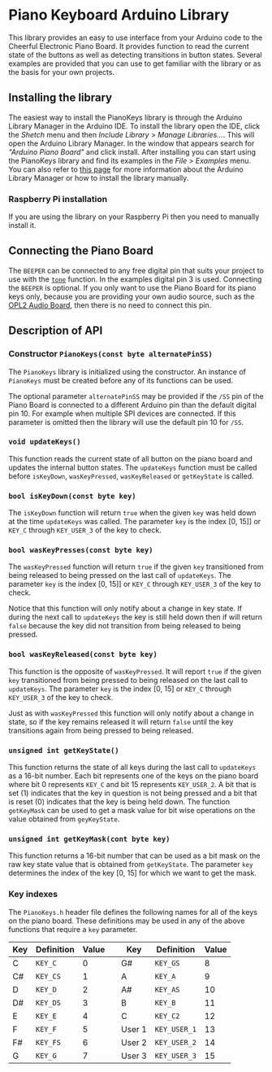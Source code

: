 # Piano Keyboard Arduino Library
This library provides an easy to use interface from your Arduino code to the Cheerful Electronic Piano Board. It provides function to read the current state of the buttons as well as detecting transitions in button states. Several examples are provided that you can use to get familiar with the library or as the basis for your own projects.

## Installing the library
The easiest way to install the PianoKeys library is through the Arduino Library Manager in the Arduino IDE. To install the library open the IDE, click the *Shetch* menu and then *Include Library* > *Manage Libraries...*. This will open the Arduino Library Manager. In the window that appears search for *"Arduino Piano Board"* and click install. After installing you can start using the PianoKeys library and find its examples in the *File* > *Examples* menu. You can also refer to [this page](https://www.arduino.cc/en/guide/libraries) for more information about the Arduino Library Manager or how to install the library manually.

### Raspberry Pi installation
If you are using the library on your Raspberry Pi then you need to manually install it.

## Connecting the Piano Board
The `BEEPER` can be connected to any free digital pin that suits your project to use with the [`tone`](https://www.arduino.cc/reference/en/language/functions/advanced-io/tone/) function. In the examples digital pin 3 is used. Connecting the `BEEPER` is optional. If you only want to use the Piano Board for its piano keys only, because you are providing your own audio source, such as the [OPL2 Audio Board](https://www.tindie.com/products/cheerful/opl2-audio-board/), then there is no need to connect this pin.

## Description of API
### Constructor `PianoKeys(const byte alternatePinSS)`
The `PianoKeys` library is initialized using the constructor. An instance of `PianoKeys` must be created before any of its functions can be used.

The optional parameter `alternatePinSS` may be provided if the `/SS` pin of the Piano Board is connected to a different Arduino pin than the default digital pin 10. For example when multiple SPI devices are connected. If this parameter is omitted then the library will use the default pin 10 for `/SS`.

### `void updateKeys()`
This function reads the current state of all button on the piano board and updates the internal button states. The `updateKeys` function must be called before `isKeyDown`, `wasKeyPressed`, `wasKeyReleased` or `getKeyState` is called.

### `bool isKeyDown(const byte key)`
The `isKeyDown` function will return `true` when the given `key` was held down at the time `updateKeys` was called. The parameter `key` is the index [0, 15]] or `KEY_C` through `KEY_USER_3` of the key to check.

### `bool wasKeyPresses(const byte key)`
The `wasKeyPressed` function will return `true` if the given `key` transitioned from being released to being pressed on the last call of `updateKeys`. The parameter `key` is the index [0, 15]] or `KEY_C` through `KEY_USER_3` of the key to check. 

Notice that this function will only notify about a change in key state. If during the next call to `updateKeys` the key is still held down then if will return `false` because the key did not transition from being released to being pressed.

### `bool wasKeyReleased(const byte key)`
This function is the opposite of `wasKeyPressed`. It will report `true` if the given `key` transitioned from being pressed to being released on the last call to `updateKeys`. The parameter `key` is the index [0, 15] or `KEY_C` through `KEY_USER_3` of the key to check.

Just as with `wasKeyPressed` this function will only notify about a change in state, so if the key remains released it will return `false` until the key transitions again from being pressed to being released.

### `unsigned int getKeyState()`
This function returns the state of all keys during the last call to `updateKeys` as a 16-bit number. Each bit represents one of the keys on the piano board where bit 0 represents `KEY_C` and bit 15 represents `KEY_USER_2`. A bit that is set (1) indicates that the key in question is not being pressed and a bit that is reset (0) indicates that the key is being held down. The function `getKeyMask` can be used to get a mask value for bit wise operations on the value obtained from `geyKeyState`.

### `unsigned int getKeyMask(cont byte key)`
This function returns a 16-bit number that can be used as a bit mask on the raw key state value that is obtained from `getKeyState`. The parameter `key` determines the index of the key [0, 15] for which we want to get the mask.

### Key indexes
The `PianoKeys.h` header file defines the following names for all of the keys on the piano board. These definitions may be used in any of the above functions that require a `key` parameter.

|Key|Definition|Value|   |Key|Definition|Value|
|--|--|--|--|--|--|--|
|C|`KEY_C`| 0||G#|`KEY_GS`|8|
|C#|`KEY_CS`|1||A|`KEY_A`| 9|
|D|`KEY_D`| 2||A#|`KEY_AS`|10|
|D#|`KEY_DS`|3||B|`KEY_B`| 11|
|E|`KEY_E`| 4||C|`KEY_C2`|12|
|F|`KEY_F`| 5||User 1|`KEY_USER_1`|13|
|F#|`KEY_FS`|6||User 2|`KEY_USER_2`|14|
|G|`KEY_G`| 7||User 3|`KEY_USER_3`|15|
